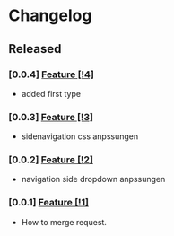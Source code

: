 # Changelog

## Released

### [0.0.4] [Feature [!4]](https://github.com/ElenaGhn/social-media/pull/4)

- added first type

### [0.0.3] [Feature [!3]](https://github.com/ElenaGhn/social-media/pull/3)

- sidenavigation css anpssungen

### [0.0.2] [Feature [!2]](https://github.com/ElenaGhn/social-media/pull/2)

- navigation side dropdown anpssungen

### [0.0.1] [Feature [!1]](https://github.com/ElenaGhn/social-media/pull/1)

- How to merge request.




